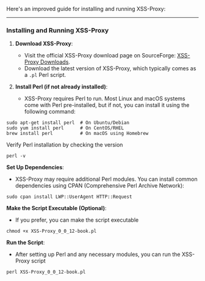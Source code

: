 Here's an improved guide for installing and running XSS-Proxy:

---

### Installing and Running XSS-Proxy

1. **Download XSS-Proxy**:
    
    - Visit the official XSS-Proxy download page on SourceForge: [XSS-Proxy Downloads](https://sourceforge.net/projects/xss-proxy/).
    - Download the latest version of XSS-Proxy, which typically comes as a `.pl` Perl script.
2. **Install Perl (if not already installed)**:
    
    - XSS-Proxy requires Perl to run. Most Linux and macOS systems come with Perl pre-installed, but if not, you can install it using the following command:

````shell
sudo apt-get install perl  # On Ubuntu/Debian
sudo yum install perl      # On CentOS/RHEL
brew install perl          # On macOS using Homebrew
`````

Verify Perl installation by checking the version

````
perl -v
`````

**Set Up Dependencies**:

- XSS-Proxy may require additional Perl modules. You can install common dependencies using CPAN (Comprehensive Perl Archive Network):

````shell
sudo cpan install LWP::UserAgent HTTP::Request
`````

**Make the Script Executable (Optional)**:

- If you prefer, you can make the script executable

````shell
chmod +x XSS-Proxy_0_0_12-book.pl
`````

**Run the Script**:

- After setting up Perl and any necessary modules, you can run the XSS-Proxy script

````
perl XSS-Proxy_0_0_12-book.pl
`````